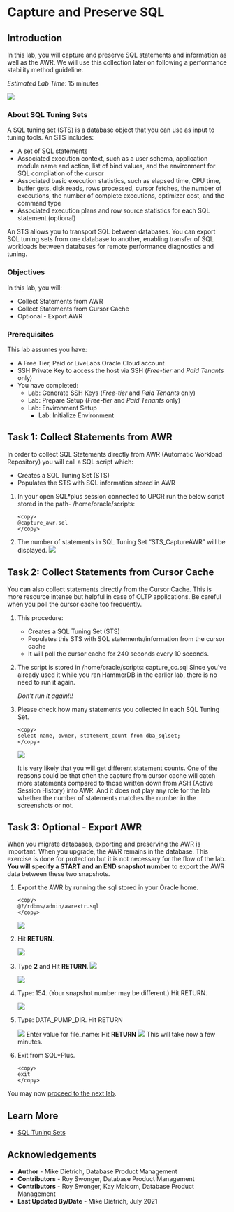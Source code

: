 # Capture and Preserve SQL

## Introduction

In this lab, you will capture and preserve SQL statements and information as well as the AWR. We will use this collection later on following a performance stability method guideline.

*Estimated Lab Time*: 15 minutes

![](./images/performance_prescription_01.png " ")

### About SQL Tuning Sets
A SQL tuning set (STS) is a database object that you can use as input to tuning tools.
An STS includes:

- A set of SQL statements
- Associated execution context, such as a user schema, application module name and action, list of bind values, and the environment for SQL compilation of the cursor
- Associated basic execution statistics, such as elapsed time, CPU time, buffer gets, disk reads, rows processed, cursor fetches, the number of executions, the number of complete executions, optimizer cost, and the command type
- Associated execution plans and row source statistics for each SQL statement (optional)

An STS allows you to transport SQL between databases. You can export SQL tuning sets from one database to another, enabling transfer of SQL workloads between databases for remote performance diagnostics and tuning.


### Objectives
In this lab, you will:
* Collect Statements from AWR
* Collect Statements from Cursor Cache
* Optional - Export AWR

### Prerequisites
This lab assumes you have:
- A Free Tier, Paid or LiveLabs Oracle Cloud account
- SSH Private Key to access the host via SSH (*Free-tier* and *Paid Tenants* only)
- You have completed:
    - Lab: Generate SSH Keys (*Free-tier* and *Paid Tenants* only)
    - Lab: Prepare Setup (*Free-tier* and *Paid Tenants* only)
    - Lab: Environment Setup
		- Lab: Initialize Environment

## Task 1: Collect Statements from AWR

In order to collect SQL Statements directly from AWR (Automatic Workload Repository) you will call a SQL script which:
- Creates a SQL Tuning Set (STS)
- Populates the STS with SQL information stored in AWR

1.  In your open SQL*plus session connected to UPGR run the below script stored in the path- /home/oracle/scripts:    

    ```
    <copy>
    @capture_awr.sql
    </copy>
    ```

2. The number of statements in SQL Tuning Set “STS_CaptureAWR” will be displayed.
    ![](./images/upgrade_19c_10.png " ")

## Task 2: Collect Statements from Cursor Cache

You can also collect statements directly from the Cursor Cache. This is more resource intense but helpful in case of OLTP applications. Be careful when you poll the cursor cache too frequently.

1. This procedure:
      - Creates a SQL Tuning Set (STS)
      - Populates this STS with SQL statements/information from the cursor cache
      - It will poll the cursor cache for 240 seconds every 10 seconds.

2. The script is stored in /home/oracle/scripts:
        capture_cc.sql
   Since you've already used it while you ran HammerDB in the earlier lab, there is no need to run it again.

    *Don’t run it again!!!*

3. Please check how many statements you collected in each SQL Tuning Set.

    ```
    <copy>
    select name, owner, statement_count from dba_sqlset;
    </copy>
    ```
    ![](./images/sqlset.png " ")

    It is very likely that you will get different statement counts. One of the reasons could be that often the capture from cursor cache will catch more statements compared to those written down from ASH (Active Session History) into AWR. And it does not play any role for the lab whether the number of statements matches the number in the screenshots or not.


## Task 3: Optional - Export AWR

When you migrate databases, exporting and preserving the AWR is important. When you upgrade, the AWR remains in the database. This exercise is done for protection but it is not necessary for the flow of the lab. **You will specify a START and an END snapshot number** to export the AWR data between these two snapshots.

1. Export the AWR by running the sql stored in your Oracle home.

    ```
    <copy>
    @?/rdbms/admin/awrextr.sql
    </copy>
    ```
    ![](./images/upgrade_19c_11.png " ")

2. Hit **RETURN**.

    ![](./images/upgrade_19c_12.png " ")

3. Type **2** and Hit **RETURN**.
   ![](./images/snapday2.png " ")

    ![](./images/snapid.png " ")

4. Type: 154. (Your snapshot number may be different.)  Hit RETURN.

    ![](./images/upgrade_19c_15.png " ")

5. Type: DATA\_PUMP\_DIR.  Hit RETURN

    ![](./images/upgrade_19c_16.png " ")
    Enter value for file_name:
    Hit **RETURN**
    ![](./images/upgrade_19c_17.png " ")
    This will take now a few minutes.

6. Exit from SQL*Plus.

    ```
    <copy>
    exit
    </copy>
    ```

You may now [proceed to the next lab](#next).

## Learn More

* [SQL Tuning Sets](https://docs.oracle.com/en/database/oracle/oracle-database/19/tgsql/managing-sql-tuning-sets.html#GUID-DD136837-9921-4C73-ABB8-9F1DC22542C5)

## Acknowledgements
* **Author** - Mike Dietrich, Database Product Management
* **Contributors** -  Roy Swonger, Database Product Management
* **Contributors** -  Roy Swonger, Kay Malcom, Database Product Management
* **Last Updated By/Date** - Mike Dietrich, July 2021
